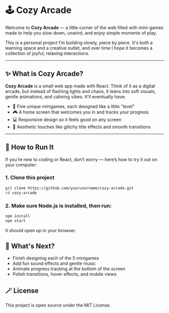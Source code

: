 # 🕹️ Cozy Arcade

Welcome to **Cozy Arcade** — a little corner of the web filled with mini-games made to help you slow down, unwind, and enjoy simple moments of play.

This is a personal project I’m building slowly, piece by piece. It's both a learning space and a creative outlet, and over time I hope it becomes a collection of joyful, relaxing interactions.

---

## ✨ What is Cozy Arcade?

**Cozy Arcade** is a small web app made with React. Think of it as a digital arcade, but instead of flashing lights and chaos, it leans into soft visuals, gentle animations, and calming vibes. It'll eventually have:

- 🌼 Five unique minigames, each designed like a little "level"
- 🎮 A home screen that welcomes you in and tracks your progress
- 💻 Responsive design so it feels good on any screen
- 🧊 Aesthetic touches like glitchy title effects and smooth transitions

---

## 🚀 How to Run It

If you’re new to coding or React, don’t worry — here’s how to try it out on your computer:

### 1. Clone this project

```bash
git clone https://github.com/yourusername/cozy-arcade.git
cd cozy-arcade
```
### 2. Make sure Node.js is installed, then run:

```bash
npm install
npm start
```
It should open up in your browser.

## 🌱 What's Next?
- Finish designing each of the 5 minigames
- Add fun sound effects and gentle music
- Animate progress tracking at the bottom of the screen
- Polish transitions, hover effects, and mobile views

## 🪄 License
This project is open source under the MIT License.